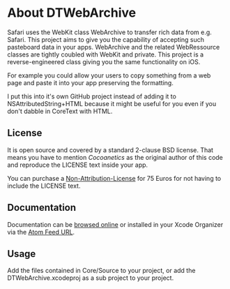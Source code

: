 About DTWebArchive
==================

Safari uses the WebKit class WebArchive to transfer rich data from e.g. Safari. This project aims to give you the capability of accepting such pasteboard data in your apps. WebArchive and the related WebRessource classes are tightly coubled with WebKit and private. This project is a reverse-engineered class giving you the same functionality on iOS.

For example you could allow your users to copy something from a web page and paste it into your app preserving the formatting.

I put this into it's own GitHub project instead of adding it to NSAttributedString+HTML because it might be useful for you even if you don't dabble in CoreText with HTML.

License
------- 

It is open source and covered by a standard 2-clause BSD license. That means you have to mention *Cocoanetics* as the original author of this code and reproduce the LICENSE text inside your app.

You can purchase a [Non-Attribution-License](https://www.cocoanetics.com/order/?product_id=DTWebArchive) for 75 Euros for not having to include the LICENSE text.
 
Documentation
-------------

Documentation can be [browsed online](https://docs.cocoanetics.com/DTWebArchive) or installed in your Xcode Organizer via the [Atom Feed URL](https://docs.cocoanetics.com/DTWebArchive/DTWebArchive.atom).

Usage
-----

Add the files contained in Core/Source to your project, or add the DTWebArchive.xcodeproj as a sub project to your project.
